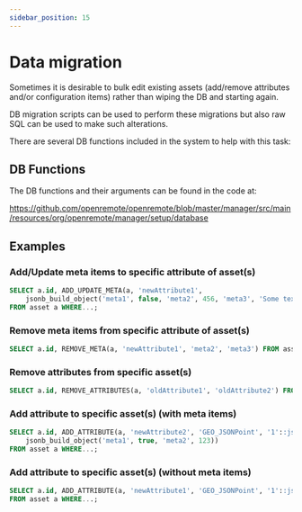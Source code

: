 ```yaml
---
sidebar_position: 15
---
```


# Data migration

Sometimes it is desirable to bulk edit existing assets (add/remove attributes and/or configuration items) rather than wiping the DB and starting again.

DB migration scripts can be used to perform these migrations but also raw SQL can be used to make such alterations.

There are several DB functions included in the system to help with this task:

## DB Functions
The DB functions and their arguments can be found in the code at:

https://github.com/openremote/openremote/blob/master/manager/src/main/resources/org/openremote/manager/setup/database

## Examples

### Add/Update meta items to specific attribute of asset(s)
```sql
SELECT a.id, ADD_UPDATE_META(a, 'newAttribute1',
    jsonb_build_object('meta1', false, 'meta2', 456, 'meta3', 'Some text'))
FROM asset a WHERE...;
```

### Remove meta items from specific attribute of asset(s)
```sql
SELECT a.id, REMOVE_META(a, 'newAttribute1', 'meta2', 'meta3') FROM asset a WHERE...;
```

### Remove attributes from specific asset(s)
```sql
SELECT a.id, REMOVE_ATTRIBUTES(a, 'oldAttribute1', 'oldAttribute2') FROM asset a WHERE...;
```

### Add attribute to specific asset(s) (with meta items)
```sql
SELECT a.id, ADD_ATTRIBUTE(a, 'newAttribute2', 'GEO_JSONPoint', '1'::jsonb, now(),
    jsonb_build_object('meta1', true, 'meta2', 123))
FROM asset a WHERE...;
```

### Add attribute to specific asset(s) (without meta items)
```sql
SELECT a.id, ADD_ATTRIBUTE(a, 'newAttribute1', 'GEO_JSONPoint', '1'::jsonb, now(), null)
FROM asset a WHERE...;
```
